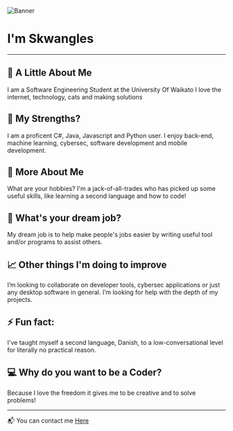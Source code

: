 ![Banner](https://i.ibb.co/sKJsN59/bannerimage.jpg)


# **I'm Skwangles**

---

## :bust_in_silhouette: A Little About Me
   I am a Software Engineering Student at the University Of Waikato
   I love the internet, technology, cats and making solutions

## :muscle: My Strengths?
 I am a proficent C#, Java, Javascript and Python user.
 I enjoy back-end, machine learning, cybersec, software development and mobile development.

## :speech_balloon: More About Me
  What are your hobbies?
  I'm a jack-of-all-trades who has picked up some useful skills, like learning a second language and how to code!

## :briefcase: What's your dream job?
  My dream job is to help make people's jobs easier by writing useful tool and/or programs to assist others.

## :chart_with_upwards_trend: Other things I'm doing to improve
I’m looking to collaborate on developer tools, cybersec applications or just any desktop software in general.
I’m looking for help with the depth of my projects.

## ⚡ Fun fact: 
I've taught myself a second language, Danish, to a low-conversational level for literally no practical reason.

## :computer: Why do you want to be a Coder?</h2>
  Because I love the freedom it gives me to be creative and to solve problems!

---

:mailbox_with_mail: You can contact me [Here](mailto:skwangles@gmail.com?subject=Contacting%20You%20From%20Github!)

